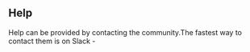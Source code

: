 ## Help

Help can be provided by contacting the community.The fastest way to contact them is on Slack - 
 <a href="https://join.slack.com/t/circlepandalabs/shared_invite/enQtOTMxNzI3MDU2Mzg2LWRjYjY4MzMzMzJmODg4ZmFjOTBkMzliNzc0YzhlNTk1YmQ2MDVlNTg1OGUwM2I0MGNiN2NhY2U5ZTdjMzY4OWY"></a>
 </p>
